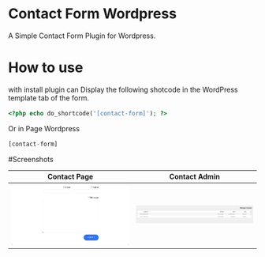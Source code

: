 # Contact Form Wordpress

A Simple Contact Form Plugin for Wordpress.

# How to use

with install plugin can Display the following shotcode in the WordPress template tab of the form.

```php
<?php echo do_shortcode('[contact-form]'); ?>
```
Or in Page Wordpress
```php
[contact-form]
```

#Screenshots

<table class="table">
  <thead>
    <tr>
      <th scope="col" width="1000px">Contact Page</th>
      <th scope="col" width="1000px">Contact Admin</th>
    </tr>
  </thead>
  <tbody>
    <tr>
      <td>
        <img src="./screenshots/1.png" width="100%" alt="Contact Form Wordpress">
      </td>
      <td>
        <img src="./screenshots/2.png" width="100%" alt="Contact Form Wordpress">
      </td>
    </tr>
  </tbody>
</table>